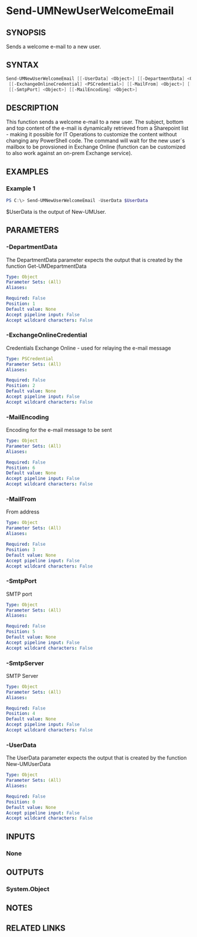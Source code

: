 ﻿---
external help file: User.Management.Automation-help.xml
Module Name: User.Management.Automation
online version:
schema: 2.0.0
---

# Send-UMNewUserWelcomeEmail

## SYNOPSIS

Sends a welcome e-mail to a new user.

## SYNTAX

```powershell
Send-UMNewUserWelcomeEmail [[-UserData] <Object>] [[-DepartmentData] <Object>]
 [[-ExchangeOnlineCredential] <PSCredential>] [[-MailFrom] <Object>] [[-SmtpServer] <Object>]
 [[-SmtpPort] <Object>] [[-MailEncoding] <Object>]
```

## DESCRIPTION

This function sends a welcome e-mail to a new user.
The subject, bottom and top content of the e-mail is dynamically retrieved from a Sharepoint list - making it possible for IT Operations to customize the content without changing any PowerShell code.
The command will wait for the new user`s mailbox to be provsioned in Exchange Online (function can be customized to also work against an on-prem Exchange service).

## EXAMPLES

### Example 1

```powershell
PS C:\> Send-UMNewUserWelcomeEmail -UserData $UserData
```

$UserData is the output of New-UMUser.

## PARAMETERS

### -DepartmentData

The DepartmentData parameter expects the output that is created by the function Get-UMDepartmentData

```yaml
Type: Object
Parameter Sets: (All)
Aliases:

Required: False
Position: 1
Default value: None
Accept pipeline input: False
Accept wildcard characters: False
```

### -ExchangeOnlineCredential

Credentials Exchange Online - used for relaying the e-mail message

```yaml
Type: PSCredential
Parameter Sets: (All)
Aliases:

Required: False
Position: 2
Default value: None
Accept pipeline input: False
Accept wildcard characters: False
```

### -MailEncoding

Encoding for the e-mail message to be sent

```yaml
Type: Object
Parameter Sets: (All)
Aliases:

Required: False
Position: 6
Default value: None
Accept pipeline input: False
Accept wildcard characters: False
```

### -MailFrom

From address

```yaml
Type: Object
Parameter Sets: (All)
Aliases:

Required: False
Position: 3
Default value: None
Accept pipeline input: False
Accept wildcard characters: False
```

### -SmtpPort

SMTP port

```yaml
Type: Object
Parameter Sets: (All)
Aliases:

Required: False
Position: 5
Default value: None
Accept pipeline input: False
Accept wildcard characters: False
```

### -SmtpServer

SMTP Server

```yaml
Type: Object
Parameter Sets: (All)
Aliases:

Required: False
Position: 4
Default value: None
Accept pipeline input: False
Accept wildcard characters: False
```

### -UserData

The UserData parameter expects the output that is created by the function New-UMUserData

```yaml
Type: Object
Parameter Sets: (All)
Aliases:

Required: False
Position: 0
Default value: None
Accept pipeline input: False
Accept wildcard characters: False
```

## INPUTS

### None

## OUTPUTS

### System.Object

## NOTES

## RELATED LINKS
